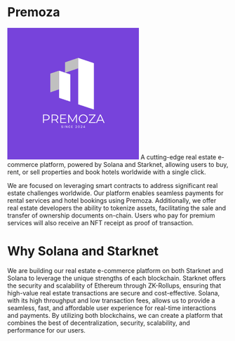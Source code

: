 # Premoza

<img src="1.png" width="300px" length="300px">
A cutting-edge real estate e-commerce platform, powered by Solana and Starknet, allowing users to buy, rent, or sell properties and book hotels worldwide with a single click.

<br/>

<p>
We are focused on leveraging smart contracts to address significant real estate challenges worldwide. Our platform enables seamless payments for rental services and hotel bookings using Premoza. Additionally, we offer real estate developers the ability to tokenize assets, facilitating the sale and transfer of ownership documents on-chain. Users who pay for premium services will also receive an NFT receipt as proof of transaction.</p>



# Why Solana and Starknet

We are building our real estate e-commerce platform on both Starknet and Solana to leverage the unique strengths of each blockchain. Starknet offers the security and scalability of Ethereum through ZK-Rollups, ensuring that high-value real estate transactions are secure and cost-effective. Solana, with its high throughput and low transaction fees, allows us to provide a seamless, fast, and affordable user experience for real-time interactions and payments. By utilizing both blockchains, we can create a platform that combines the best of decentralization, security, scalability, and performance for our users.


